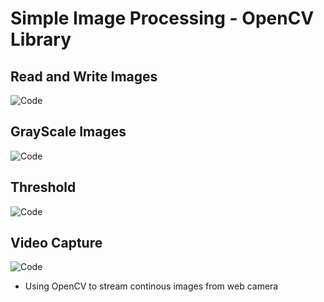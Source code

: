 # Simple Image Processing - OpenCV Library

## Read and Write Images

![Code](https://i.imgur.com/jVSgkw7.png)

## GrayScale Images

![Code](https://i.imgur.com/SURh5Ni.png)

## Threshold

![Code](https://i.imgur.com/JSkJSfr.png)

## Video Capture

![Code](https://i.imgur.com/ACW77FR.png)

- Using OpenCV to stream continous images from web camera
